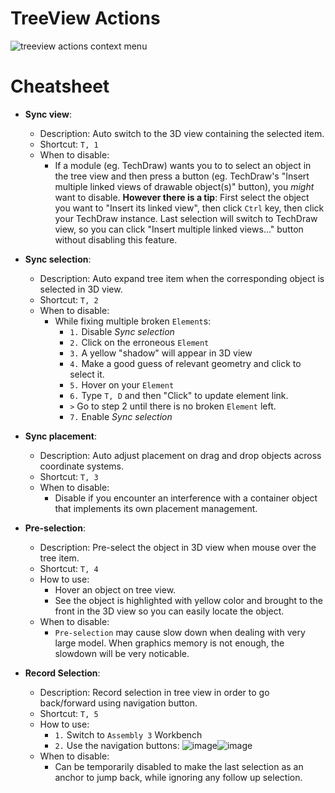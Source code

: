 # TreeView Actions

![treeview actions context menu](https://user-images.githubusercontent.com/1207888/62813097-95ab3200-bb3b-11e9-8e2c-c939cff3e691.png)

# Cheatsheet

* **Sync view**: 
  * Description: Auto switch to the 3D view containing the selected item.
  * Shortcut: `T, 1`
  * When to disable: 
    * If a module (eg. TechDraw) wants you to to select an object in the tree view and then press a button (eg. TechDraw's "Insert multiple linked views of drawable object(s)" button), you *might* want to disable. **However there is a tip**: First select the object you want to "Insert its linked view", then click `Ctrl` key, then click your TechDraw instance. Last selection will switch to TechDraw view, so you can click "Insert multiple linked views..." button without disabling this feature. 

* **Sync selection**:
  * Description: Auto expand tree item when the corresponding object is selected in 3D view.
  * Shortcut: `T, 2`
  * When to disable: 
    * While fixing multiple broken `Element`s: 
      * `1.` Disable *Sync selection*
      * `2.` Click on the erroneous `Element`
      * `3.` A yellow "shadow" will appear in 3D view 
      * `4.` Make a good guess of relevant geometry and click to select it. 
      * `5.` Hover on your `Element` 
      * `6.` Type `T, D` and then "Click" to update element link. 
      * `>` Go to step 2 until there is no broken `Element` left. 
      * `7.` Enable *Sync selection*

* **Sync placement**:
  * Description: Auto adjust placement on drag and drop objects across coordinate systems.
  * Shortcut: `T, 3`
  * When to disable: 
    * Disable if you encounter an interference with a container object that implements its own placement management.
* **Pre-selection**:
  * Description: Pre-select the object in 3D view when mouse over the tree item.
  * Shortcut: `T, 4`
  * How to use: 
    * Hover an object on tree view. 
    * See the object is highlighted with yellow color and brought to the front in the 3D view so you can easily locate the object.
  * When to disable: 
    * `Pre-selection` may cause slow down when dealing with very large model. When graphics memory is not enough, the slowdown will be very noticable.
    
* **Record Selection**:
  * Description: Record selection in tree view in order to go back/forward using navigation button.
  * Shortcut: `T, 5`
  * How to use:
    * `1.` Switch to `Assembly 3` Workbench 
    * `2.` Use the navigation buttons: 
![image](https://user-images.githubusercontent.com/6639874/62815977-288ea100-bb29-11e9-8771-0d9642a155f4.png)![image](https://user-images.githubusercontent.com/6639874/62815967-0ac13c00-bb29-11e9-9ad6-c143aa5a2615.png)
  * When to disable: 
    * Can be temporarily disabled to make the last selection as an anchor to jump back, while ignoring any follow up selection.
